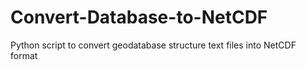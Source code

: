 # Convert-Database-to-NetCDF
Python script to convert geodatabase structure text files into NetCDF format
